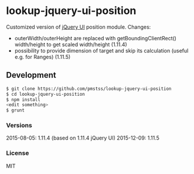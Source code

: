 # lookup-jquery-ui-position

Customized version of [jQuery UI](http://jqueryui.com/) position module.
Changes:
- outerWidth/outerHeight are replaced with getBoundingClientRect() width/height to get scaled width/height (1.11.4)
- possibility to provide dimension of target and skip its calculation (useful e.g. for Ranges) (1.11.5)

## Development
```sh
$ git clone https://github.com/pmstss/lookup-jquery-ui-position
$ cd lookup-jquery-ui-position
$ npm install
<edit something>
$ grunt
```

### Versions
2015-08-05: 1.11.4 (based on 1.11.4 jQuery UI)
2015-12-09: 1.11.5 

### License
MIT